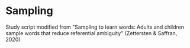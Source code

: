 # Sampling
Study script modified from "Sampling to learn words: Adults and children sample words that reduce referential ambiguity" (Zettersten & Saffran, 2020)
